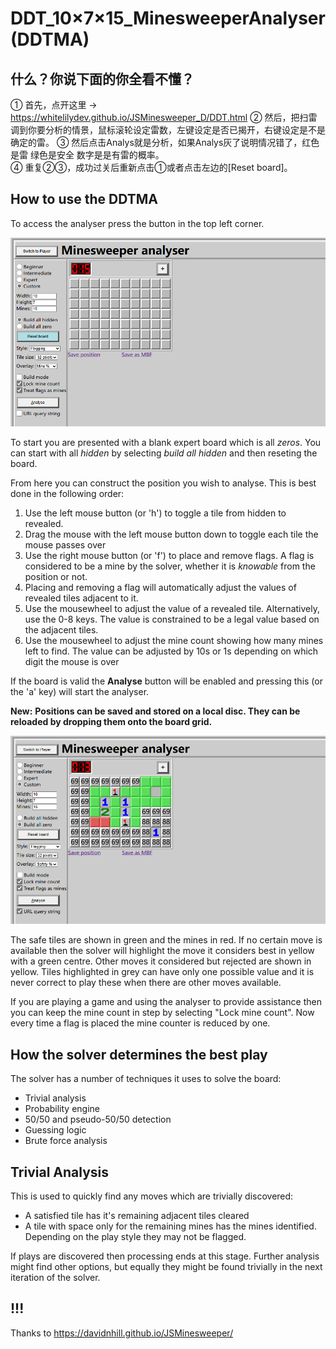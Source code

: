 # DDT_10×7×15_MinesweeperAnalyser (DDTMA)

## 什么？你说下面的你全看不懂？
① 首先，点开这里 → https://whitelilydev.github.io/JSMinesweeper_D/DDT.html
② 然后，把扫雷调到你要分析的情景，鼠标滚轮设定雷数，左键设定是否已揭开，右键设定是不是确定的雷。
③ 然后点击Analys就是分析，如果Analys灰了说明情况错了，红色是雷 绿色是安全 数字是是有雷的概率。   
④ 重复②③，成功过关后重新点击①或者点击左边的[Reset board]。

## How to use the DDTMA

To access the analyser press the button in the top left corner. 

![Empty Analysis screen](resources/ReadmeImages/AnalysisEmpty.jpg)

To start you are presented with a blank expert board which is all *zeros*. You can start with all *hidden* by selecting *build all hidden* and then reseting the board.

From here you can construct the position you wish to analyse. This is best done in the following order:
1. Use the left mouse button (or 'h') to toggle a tile from hidden to revealed.
2. Drag the mouse with the left mouse button down to toggle each tile the mouse passes over
3. Use the right mouse button (or 'f') to place and remove flags.  A flag is considered to be a mine by the solver, whether it is *knowable* from the position or not.
4. Placing and removing a flag will automatically adjust the values of revealed tiles adjacent to it.
5. Use the mousewheel to adjust the value of a revealed tile.  Alternatively, use the 0-8 keys. The value is constrained to be a legal value based on the adjacent tiles.
6. Use the mousewheel to adjust the mine count showing how many mines left to find.  The value can be adjusted by 10s or 1s depending on which digit the mouse is over

If the board is valid the **Analyse** button will be enabled and pressing this (or the 'a' key) will start the analyser. 

**New:**
**Positions can be saved and stored on a local disc. They can be reloaded by dropping them onto the board grid.**

![Analysis screen](resources/ReadmeImages/AnalysisScreen.jpg)

The safe tiles are shown in green and the mines in red. If no certain move is available then the solver will highlight the move it considers best in yellow with a green centre.  Other moves it considered but rejected are shown in yellow. Tiles highlighted in grey can have only one possible value and it is never correct to play these when there are other moves available.

If you are playing a game and using the analyser to provide assistance then you can keep the mine count in step by selecting "Lock mine count".  Now every time a flag is placed the mine counter is reduced by one.

## How the solver determines the best play

The solver has a number of techniques it uses to solve the board:
- Trivial analysis
- Probability engine
- 50/50 and pseudo-50/50 detection
- Guessing logic
- Brute force analysis

## Trivial Analysis

This is used to quickly find any moves which are trivially discovered:
- A satisfied tile has it's remaining adjacent tiles cleared
- A tile with space only for the remaining mines has the mines identified. Depending on the play style they may not be flagged.

If plays are discovered then processing ends at this stage.  Further analysis might find other options, but equally they might be found trivially in the next iteration of the solver.

## !!!

Thanks to https://davidnhill.github.io/JSMinesweeper/
